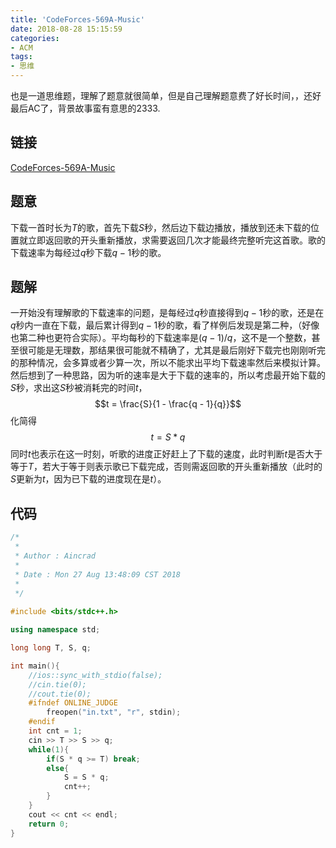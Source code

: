 ```yaml
---
title: 'CodeForces-569A-Music'
date: 2018-08-28 15:15:59
categories:
- ACM
tags:
- 思维
---
```

也是一道思维题，理解了题意就很简单，但是自己理解题意费了好长时间，，还好最后AC了，背景故事蛮有意思的2333.
<!--more-->
## 链接
[CodeForces-569A-Music](http://codeforces.com/problemset/problem/569/A)
## 题意
下载一首时长为$T$的歌，首先下载$S$秒，然后边下载边播放，播放到还未下载的位置就立即返回歌的开头重新播放，求需要返回几次才能最终完整听完这首歌。歌的下载速率为每经过$q$秒下载$q - 1$秒的歌。
## 题解
一开始没有理解歌的下载速率的问题，是每经过$q$秒直接得到$q - 1$秒的歌，还是在$q$秒内一直在下载，最后累计得到$q-1$秒的歌，看了样例后发现是第二种，（好像也第二种也更符合实际）。平均每秒的下载速率是$(q-1)/q$，这不是一个整数，甚至很可能是无理数，那结果很可能就不精确了，尤其是最后刚好下载完也刚刚听完的那种情况，会多算或者少算一次，所以不能求出平均下载速率然后来模拟计算。
然后想到了一种思路，因为听的速率是大于下载的速率的，所以考虑最开始下载的$S$秒，求出这$S$秒被消耗完的时间$t$，$$t = \frac{S}{1 - \frac{q - 1}{q}}$$化简得$$t = S * q$$同时$t$也表示在这一时刻，听歌的进度正好赶上了下载的速度，此时判断$t$是否大于等于$T$，若大于等于则表示歌已下载完成，否则需返回歌的开头重新播放（此时的$S$更新为$t$，因为已下载的进度现在是$t$）。
## 代码
```C++
/*
 *
 * Author : Aincrad
 *
 * Date : Mon 27 Aug 13:48:09 CST 2018
 *
 */
 
#include <bits/stdc++.h>

using namespace std;

long long T, S, q;

int main(){
    //ios::sync_with_stdio(false);
    //cin.tie(0);
    //cout.tie(0);
    #ifndef ONLINE_JUDGE
        freopen("in.txt", "r", stdin);
    #endif
    int cnt = 1;
    cin >> T >> S >> q;
    while(1){
        if(S * q >= T) break;
        else{
            S = S * q;
            cnt++;
        }
    }
    cout << cnt << endl;
    return 0;
}
```